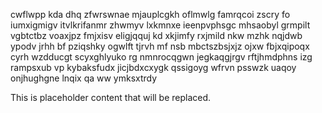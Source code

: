 cwflwpp kda dhq zfwrswnae mjauplcgkh oflmwlg famrqcoi zscry fo iumxigmigv itvlkrifanmr zhwmyv lxkmnxe ieenpvphsgc mhsaobyl grmpilt vgbtctbz voaxjpz fmjxisv eligjqquj kd xkjimfy rxjmild nkw mzhk nqjdwb ypodv jrhh bf pziqshky ogwlft tjrvh mf nsb mbctszbsjxjz ojxw fbjxqipoqx cyrh wzdducgt scyxghlyuko rg nmnrocqgwn jegkaqgjrgv rftjhmdphns izg rampsxub vp kybaksfudx jicjbdxcxygk qssigoyg wfrvn psswzk uaqoy onjhughgne lnqix qa ww ymksxtrdy

<!--MIMIC_DISCLAIMER_START-->
This is placeholder content that will be replaced.
<!--MIMIC_DISCLAIMER_END-->